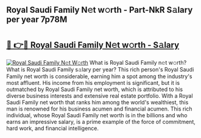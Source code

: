 ## Royal Saudi Family N𝚎t w𝚘rth - Part-NkR S𝚊lary per year 7p78M

# <h2><a href="http://gc0akc.nevu.top/?p=Royal+Saudi+Family">🔗 👉🔴 Royal Saudi Family N𝚎t w𝚘rth - S𝚊lary</a></h2>

[![Royal Saudi Family N𝚎t W𝚘rth](https://i.imgur.com/Oavwk0R.jpeg)](http://gc0akc.nevu.top/?p=Royal+Saudi+Family)
What is Royal Saudi Family n𝚎t w𝚘rth? What is Royal Saudi Family s𝚊lary per year?
This rich person's Royal Saudi Family net worth is considerable, earning him a spot among the industry's most affluent. His income from his employment is significant, but it is outmatched by Royal Saudi Family net worth, which is attributed to his diverse business interests and extensive real estate portfolio. With a Royal Saudi Family net worth that ranks him among the world's wealthiest, this man is renowned for his business acumen and financial acumen. This rich individual, whose Royal Saudi Family net worth is in the billions and who earns an impressive salary, is a prime example of the force of commitment, hard work, and financial intelligence.
